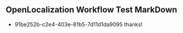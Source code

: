 ## OpenLocalization Workflow Test MarkDown
* 91be252b-c2e4-403e-81b5-7d11d1da9095 thanks!

<!--HONumber=Aug16_HO4-->


